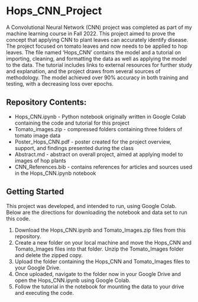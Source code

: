 # Hops_CNN_Project

A Convolutional Neural Network (CNN) project was completed as part of my machine learning course in Fall 2022. This project aimed to prove the concept that applying CNN to plant leaves can accurately identify disease. The project focused on tomato leaves and now needs to be applied to hop leaves. The file named ‘Hops_CNN’ contains the model and a tutorial on importing, cleaning, and formatting the data as well as applying the model to the data. The tutorial includes links to external resources for further study and explanation, and the project draws from several sources of methodology. The model achieved over 90% accuracy in both training and testing, with a decreasing loss over epochs.

## Repository Contents:

* Hops_CNN.ipynb - Python notebook originally written in Google Colab containing the code and tutorial for this project
* Tomato_images.zip - compressed folders containing three folders of tomato image data
* Poster_Hops_CNN.pdf - poster created for the project overview, support, and findings presented during the class
* Abstract.md - abstract on overall project, aimed at applying model to images of hop plants
* CNN_References.bib - contains references for articles and sources used in the Hops_CNN.ipynb notebook

## Getting Started

This project was developed, and intended to run, using Google Colab. Below are the directions for downloading the notebook and data set to run this code.
<ol>
  <li> Download the Hops_CNN.ipynb and Tomato_Images.zip files from this repository. </li>
  <li> Create a new folder on your local machine and move the Hops_CNN and Tomato_Images files into that folder. Unzip the Tomato_Images folder and delete the zipped copy. </li>
  <li> Upload the folder containing the Hops_CNN and Tomato_Images files to your Google Drive. </li>
  <li> Once uploaded, navigate to the folder now in your Google Drive and open the Hops_CNN.ipynb using Google Colab. </li>
  <li> Follow the tutorial in the notebook for mounting the data to your drive and executing the code. </li>
</ol>
